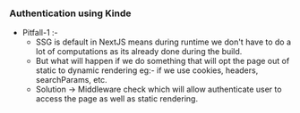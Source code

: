 ### Authentication using Kinde

- Pitfall-1 :-
    - SSG is default in NextJS means during runtime we don't have to do a lot of computations as its already done during the build.
    - But what will happen if we do something that will opt the page out of static to dynamic rendering eg:- if we use cookies, headers, searchParams, etc.
    - Solution -> Middleware check which will allow authenticate user to access the page as well as static rendering.